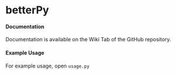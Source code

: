 # betterPy
#### Documentation
Documentation is available on the Wiki Tab of the GitHub repository.
#### Example Usage
For example usage, open ```usage.py```
